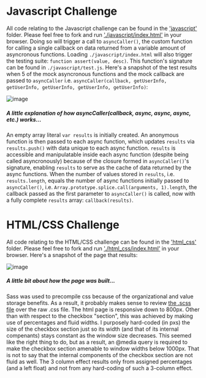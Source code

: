 # Javascript Challenge
All code relating to the Javascript challenge can be found in the ['javascript'](https://github.com/jbmilgrom/3lft/blob/master/javascript) folder. Please feel free to fork and run ['./javascript/index.html'](https://github.com/jbmilgrom/3lft/blob/master/javascript/index.html) in your browser. Doing so will trigger a call to `asyncCaller()`, the custom function for calling a single callback on data returned from a variable amount of asyncronous functions. Loading `./javascript/index.html` will also trigger the testing suite: `function assert(value, desc)`. This function's signature can be found in `./javascript/test.js`. Here's a snapshot of the test results when 5 of the mock asyncronous functions and the mock callback are passed to `asyncCaller` i.e. `asyncCaller(callback, getUserInfo, getUserInfo, getUserInfo, getUserInfo, getUserInfo)`:

![image](https://s3-us-west-2.amazonaws.com/jbmpics/triplelift/Screen+Shot+2014-10-08+at+1.16.00+PM.png)

##### A little explanation of how asyncCaller(callback, async, async, async, etc.) works...

An empty array literal `var results` is initially created. An anonymous function is then passed to each async function, which updates `results` via `results.push()` with data unique to each async function. `results` is accessible and manipulatable inside each async function (despite being called asyncronously) because of the closure formed in `asyncCaller()`'s signature, enabling `results` to serve as the cache of data returned by the async functions.  When the number of values stored in `results`, i.e. `results.length`, equals the number of async functions initially passed to `asyncCaller()`, i.e. `Array.prototype.splice.call(arguments, 1).length`, the callback passed as the first parameter to `asyncCaller()` is called, now with a fully complete `results` array: `callback(results)`.

# HTML/CSS Challenge

All code relating to the HTML/CSS challenge can be found in the ['html_css'](https://github.com/jbmilgrom/3lft/tree/master/html_css) folder. Please feel free to fork and run ['./html_css/index.html'](https://github.com/jbmilgrom/3lft/blob/master/html_css/index.html) in your browser. Here's a snapshot of the page that results:

![image](https://s3-us-west-2.amazonaws.com/jbmpics/triplelift/Screen+Shot+2014-10-08+at+12.57.12+PM.png)

##### A little bit about how the page was built...

Sass was used to precompile css because of the organizational and value storage benefits. As a result, it probably makes sense to review [the .scss file](https://github.com/jbmilgrom/3lft/blob/master/html_css/stylesheets/mystyles.css.scss) over the raw .css file. The html page is responsive down to 800px. Other than with respect to the checkbox "section", this was achieved by making use of percentages and fluid widths. I purposely hard-coded (in pxs) the size of the checkbox section just so its width (and that of its internal compenants) stays constant as the window size decreases. This seemed like the right thing to do, but as a result, an @media query is required to make the checkbox section amenable to window widths below 1000px. That is not to say that the internal components of the checkbox section are not fluid as well. The 3 column effect results only from assigned percentages (and a left float) and not from any hard-coding of such a 3-column effect.  